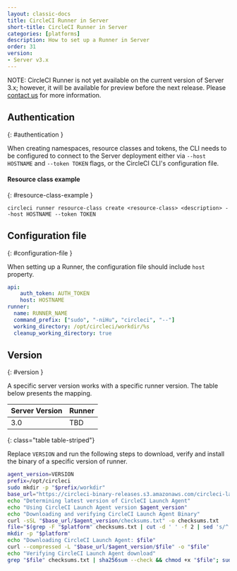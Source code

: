 ```yaml
---
layout: classic-docs
title: CircleCI Runner in Server
short-title: CircleCI Runner in Server
categories: [platforms]
description: How to set up a Runner in Server
order: 31
version:
- Server v3.x
---
```


NOTE: CircleCI Runner is not yet available on the current version of Server 3.x; however, it will be available for preview before the next release. Please [contact us](https://circleci.com/contact/) for more information.

## Authentication
{: #authentication }

When creating namespaces, resource classes and tokens, the CLI needs to be configured to connect to the Server
deployment either via `--host HOSTNAME` and `--token TOKEN` flags, or the CircleCI CLI's configuration file.

####  Resource class example
{: #resource-class-example }
```plaintext
circleci runner resource-class create <resource-class> <description> --host HOSTNAME --token TOKEN
```

## Configuration file
{: #configuration-file }

When setting up a Runner, the configuration file should include `host` property.

```yaml
api:
    auth_token: AUTH_TOKEN
    host: HOSTNAME
runner:
  name: RUNNER_NAME
  command_prefix: ["sudo", "-niHu", "circleci", "--"]
  working_directory: /opt/circleci/workdir/%s
  cleanup_working_directory: true
```

## Version
{: #version }

A specific server version works with a specific runner version. The table below presents the mapping.

Server Version  | Runner
----------------|---------------------------------
3.0 | TBD
{: class="table table-striped"}


Replace `VERSION` and run the following steps to download, verify and install the binary of a specific version of runner.

```sh
agent_version=VERSION
prefix=/opt/circleci
sudo mkdir -p "$prefix/workdir"
base_url="https://circleci-binary-releases.s3.amazonaws.com/circleci-launch-agent"
echo "Determining latest version of CircleCI Launch Agent"
echo "Using CircleCI Launch Agent version $agent_version"
echo "Downloading and verifying CircleCI Launch Agent Binary"
curl -sSL "$base_url/$agent_version/checksums.txt" -o checksums.txt
file="$(grep -F "$platform" checksums.txt | cut -d ' ' -f 2 | sed 's/^.//')"
mkdir -p "$platform"
echo "Downloading CircleCI Launch Agent: $file"
curl --compressed -L "$base_url/$agent_version/$file" -o "$file"
echo "Verifying CircleCI Launch Agent download"
grep "$file" checksums.txt | sha256sum --check && chmod +x "$file"; sudo cp "$file" "$prefix/circleci-launch-agent" || echo "Invalid checksum for CircleCI Launch Agent, please try download again"
```
